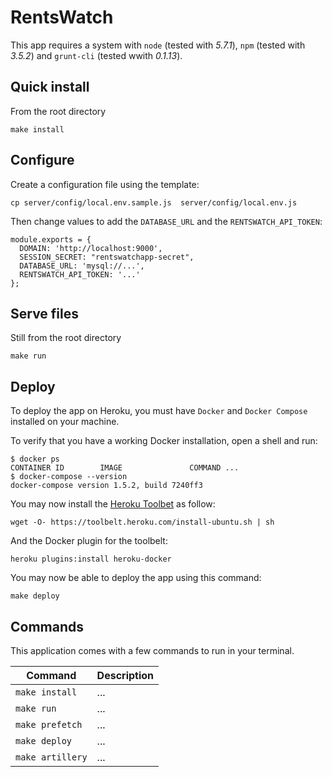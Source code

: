 # RentsWatch

This app requires a system with `node` (tested with *5.7.1*), `npm` (tested with *3.5.2*) and `grunt-cli` (tested wwith *0.1.13*).

## Quick install

From the root directory

```
make install
```

## Configure

Create a configuration file using the template:

```
cp server/config/local.env.sample.js  server/config/local.env.js
```

Then change values to add the `DATABASE_URL` and the `RENTSWATCH_API_TOKEN`:

```node
module.exports = {
  DOMAIN: 'http://localhost:9000',
  SESSION_SECRET: "rentswatchapp-secret",
  DATABASE_URL: 'mysql://...',
  RENTSWATCH_API_TOKEN: '...'
};
```

## Serve files

Still from the root directory

```
make run
```

## Deploy

To deploy the app on Heroku, you must have `Docker` and `Docker Compose`
installed on your machine.

To verify that you have a working Docker installation, open a shell and run:

```
$ docker ps
CONTAINER ID        IMAGE               COMMAND ...
$ docker-compose --version
docker-compose version 1.5.2, build 7240ff3
```

You may now install the [Heroku Toolbet](https://toolbelt.heroku.com/) as follow:

```
wget -O- https://toolbelt.heroku.com/install-ubuntu.sh | sh
```

And the Docker plugin for the toolbelt:

```
heroku plugins:install heroku-docker
```

You may now be able to deploy the app using this command:

```
make deploy
```

## Commands

This application comes with a few commands to run in your terminal.

Command | Description
--- | ---
`make install` | ...
`make run` | ...
`make prefetch` | ...
`make deploy` | ...
`make artillery` | ...
